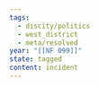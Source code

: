 ```yaml
---
tags:
  - discity/politics
  - west_district
  - meta/resolved
year: "[[NF 099]]"
state: tagged
content: incident
---
```

